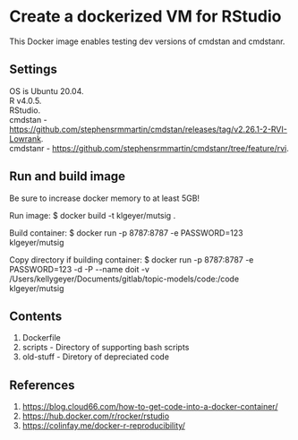 # Create a dockerized VM for RStudio
This Docker image enables testing dev versions of cmdstan and cmdstanr.

## Settings
OS is Ubuntu 20.04.   
R v4.0.5.   
RStudio.   
cmdstan - https://github.com/stephensrmmartin/cmdstan/releases/tag/v2.26.1-2-RVI-Lowrank.     
cmdstanr - https://github.com/stephensrmmartin/cmdstanr/tree/feature/rvi.  

## Run and build image
Be sure to increase docker memory to at least 5GB!

Run image:
$ docker build -t klgeyer/mutsig .

Build container:
$ docker run -p 8787:8787 -e PASSWORD=123 klgeyer/mutsig

Copy directory if building container:
$ docker run -p 8787:8787 -e PASSWORD=123 -d -P --name doit -v /Users/kellygeyer/Documents/gitlab/topic-models/code:/code klgeyer/mutsig

## Contents
1. Dockerfile 
2. scripts - Directory of supporting bash scripts
3. old-stuff - Diretory of depreciated code

## References
1. https://blog.cloud66.com/how-to-get-code-into-a-docker-container/
2. https://hub.docker.com/r/rocker/rstudio
3. https://colinfay.me/docker-r-reproducibility/

